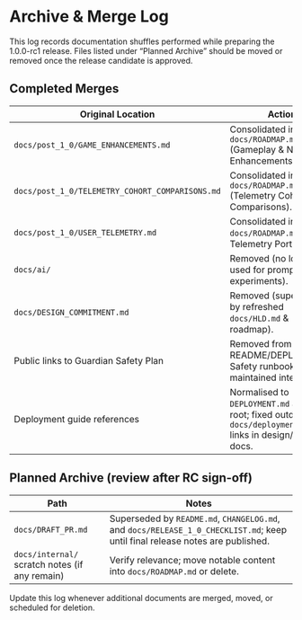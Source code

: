 # Archive & Merge Log

This log records documentation shuffles performed while preparing the 1.0.0-rc1 release. Files listed under “Planned Archive” should be moved or removed once the release candidate is approved.

## Completed Merges

| Original Location | Action |
| --- | --- |
| `docs/post_1_0/GAME_ENHANCEMENTS.md` | Consolidated into `docs/ROADMAP.md` (Gameplay & Narrative Enhancements section). |
| `docs/post_1_0/TELEMETRY_COHORT_COMPARISONS.md` | Consolidated into `docs/ROADMAP.md` (Telemetry Cohort Comparisons). |
| `docs/post_1_0/USER_TELEMETRY.md` | Consolidated into `docs/ROADMAP.md` (Player Telemetry Portal). |
| `docs/ai/` | Removed (no longer used for prompt experiments). |
| `docs/DESIGN_COMMITMENT.md` | Removed (superseded by refreshed `docs/HLD.md` & roadmap). |
| Public links to Guardian Safety Plan | Removed from README/DEPLOYMENT; Safety runbook maintained internally. |
| Deployment guide references | Normalised to `DEPLOYMENT.md` at repo root; fixed outdated `docs/deployment.md` links in design/user docs. |


## Planned Archive (review after RC sign-off)

| Path | Notes |
| --- | --- |
| `docs/DRAFT_PR.md` | Superseded by `README.md`, `CHANGELOG.md`, and `docs/RELEASE_1_0_CHECKLIST.md`; keep until final release notes are published. |
| `docs/internal/` scratch notes (if any remain) | Verify relevance; move notable content into `docs/ROADMAP.md` or delete. |

Update this log whenever additional documents are merged, moved, or scheduled for deletion.
